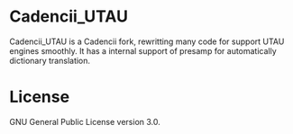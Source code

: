 # Cadencii_UTAU

Cadencii_UTAU is a Cadencii fork, rewritting many code for support UTAU engines smoothly. It has a internal support of presamp for automatically dictionary translation.

# License

GNU General Public License version 3.0.

